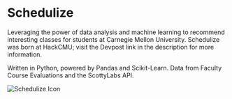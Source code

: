 # Schedulize
Leveraging the power of data analysis and machine learning to recommend interesting classes for students at Carnegie Mellon University. Schedulize was born at HackCMU; visit the Devpost link in the description for more information.

Written in Python, powered by Pandas and Scikit-Learn.
Data from Faculty Course Evaluations and the ScottyLabs API.


![Schedulize Icon](https://octodex.github.com/images/yaktocat.png)
